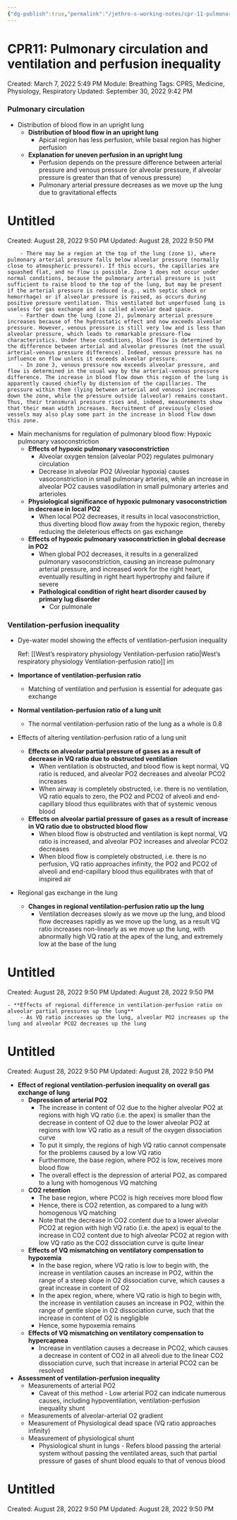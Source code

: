 ```yaml
---
{"dg-publish":true,"permalink":"/jethro-s-working-notes/cpr-11-pulmonary-circulation-and-ventilation-and-pe/","dgPassFrontmatter":true}
---
```



# CPR11: Pulmonary circulation and ventilation and perfusion inequality

Created: March 7, 2022 5:49 PM
Module: Breathing
Tags: CPRS, Medicine, Physiology, Respiratory
Updated: September 30, 2022 9:42 PM

### Pulmonary circulation

- Distribution of blood flow in an upright lung
    - **Distribution of blood flow in an upright lung**
        - Apical region has less perfusion, while basal region has higher perfusion
    - **Explanation for uneven perfusion in an upright lung**
        - Perfusion depends on the pressure difference between arterial pressure and venous pressure (or alveolar pressure, if alveolar pressure is greater than that of venous pressure)
        - Pulmonary arterial pressure decreases as we move up the lung due to gravitational effects
        
        
<div class="transclusion internal-embed is-loaded"><div class="markdown-embed">





# Untitled

Created: August 28, 2022 9:50 PM
Updated: August 28, 2022 9:50 PM

</div></div>

        
        - There may be a region at the top of the lung (zone 1), where pulmonary arterial pressure falls below alveolar pressure (normally close to atmospheric pressure). If this occurs, the capillaries are squashed flat, and no flow is possible. Zone 1 does not occur under normal conditions, because the pulmonary arterial pressure is just sufficient to raise blood to the top of the lung, but may be present if the arterial pressure is reduced (e.g., with septic shock or hemorrhage) or if alveolar pressure is raised, as occurs during positive pressure ventilation. This ventilated but unperfused lung is useless for gas exchange and is called alveolar dead space.
        - Farther down the lung (zone 2), pulmonary arterial pressure increases because of the hydrostatic effect and now exceeds alveolar pressure. However, venous pressure is still very low and is less than alveolar pressure, which leads to remarkable pressure-flow characteristics. Under these conditions, blood flow is determined by the difference between arterial and alveolar pressures (not the usual arterial-venous pressure difference). Indeed, venous pressure has no influence on flow unless it exceeds alveolar pressure.
        - In zone 3, venous pressure now exceeds alveolar pressure, and flow is determined in the usual way by the arterial-venous pressure difference. The increase in blood flow down this region of the lung is apparently caused chiefly by distension of the capillaries. The pressure within them (lying between arterial and venous) increases down the zone, while the pressure outside (alveolar) remains constant. Thus, their transmural pressure rises and, indeed, measurements show that their mean width increases. Recruitment of previously closed vessels may also play some part in the increase in blood flow down this zone.
- Main mechanisms for regulation of pulmonary blood flow: Hypoxic pulmonary vasoconstriction
    - **Effects of hypoxic pulmonary vasoconstriction**
        - Alveolar oxygen tension (alveolar PO2) regulates pulmonary circulation
        - Decrease in alveolar PO2 (Alveolar hypoxia) causes vasoconstriction in small pulmonary arteries, while an increase in alveolar PO2 causes vasodilation in small pulmonary arteries and arterioles
    - **Physiological significance of hypoxic pulmonary vasoconstriction in decrease in local PO2**
        - When local PO2 decreases, it results in local vasoconstriction, thus diverting blood flow away from the hypoxic region, thereby reducing the deleterious effects on gas exchange
    - **Effects of hypoxic pulmonary vasoconstriction in global decrease in PO2**
        - When global PO2 decreases, it results in a generalized pulmonary vasoconstriction, causing an increase pulmonary arterial pressure, and increased work for the right heart, eventually resulting in right heart hypertrophy and failure if severe
        - **Pathological condition of right heart disorder caused by primary lug disorder**
            - Cor pulmonale

### Ventilation-perfusion inequality

- Dye-water model showing the effects of ventilation-perfusion inequality
    
    Ref: [[West’s respiratory physiology  Ventilation-perfusion ratio\|West’s respiratory physiology  Ventilation-perfusion ratio]] im
    
- **Importance of ventilation-perfusion ratio**
    - Matching of ventilation and perfusion is essential for adequate gas exchange
- **Normal ventilation-perfusion ratio of a lung unit**
    - The normal ventilation-perfusion ratio of the lung as a whole is 0.8
- Effects of altering ventilation-perfusion ratio of a lung unit
    - **Effects on alveolar partial pressure of gases as a result of decrease in VQ ratio due to obstructed ventilation**
        - When ventilation is obstructed, and blood flow is kept normal, VQ ratio is reduced, and alveolar PO2 decreases and alveolar PCO2 increases
        - When airway is completely obstructed, i.e. there is no ventilation, VQ ratio equals to zero, the PO2 and PCO2 of alveoli and end-capillary blood thus equilibrates with that of systemic venous blood
    - **Effects on alveolar partial pressure of gases as a result of increase in VQ ratio due to obstructed blood flow**
        - When blood flow is obstructed and ventilation is kept normal, VQ ratio is increased, and alveolar PO2 increases and alveolar PCO2 decreases
        - When blood flow is completely obstructed, i.e. there is no perfusion, VQ ratio approaches infinity, the PO2 and PCO2 of alveoli and end-capillary blood thus equilibrates with that of inspired air
- Regional gas exchange in the lung
    - **Changes in regional ventilation-perfusion ratio up the lung**
        - Ventilation decreases slowly as we move up the lung, and blood flow decreases rapidly as we move up the lung, as a result VQ ratio increases non-linearly as we move up the lung, with abnormally high VQ ratio at the apex of the lung, and extremely low at the base of the lung
        
        
<div class="transclusion internal-embed is-loaded"><div class="markdown-embed">





# Untitled

Created: August 28, 2022 9:50 PM
Updated: August 28, 2022 9:50 PM

</div></div>

        
    - **Effects of regional difference in ventilation-perfusion ratio on alveolar partial pressures up the lung**
        - As VQ ratio increases up the lung, alveolar PO2 increases up the lung and alveolar PCO2 decreases up the lung
        
        
<div class="transclusion internal-embed is-loaded"><div class="markdown-embed">





# Untitled

Created: August 28, 2022 9:50 PM
Updated: August 28, 2022 9:50 PM

</div></div>

        
- **Effect of regional ventilation-perfusion inequality on overall gas exchange of lung**
    - **Depression of arterial PO2**
        - The increase in content of O2 due to the higher alveolar PO2 at regions with high VQ ratio (i.e. the apex) is smaller than the decrease in content of O2 due to the lower alveolar PO2 at regions with low VQ ratio as a result of the oxygen dissociation curve
        - To put it simply, the regions of high VQ ratio cannot compensate for the problems caused by a low VQ ratio
        - Furthermore, the base region, where PO2 is low, receives more blood flow
        - The overall effect is the depression of arterial PO2, as compared to a lung with homogenous VQ matching
    - **CO2 retention**
        - The base region, where PCO2 is high receives more blood flow
        - Hence, there is CO2 retention, as compared to a lung with homogenous VQ matching
        - Note that the decrease in CO2 content due to a lower alveolar PCO2 at region with high VQ ratio (i.e. the apex) is equal to the increase in CO2 content due to high alveolar PCO2 at region with low VQ ratio as the CO2 dissociation curve is quite linear
    - **Effects of VQ mismatching on ventilatory compensation to hypoxemia**
        - In the base region, where VQ ratio is low to begin with, the increase in ventilation causes an increase in PO2, within the range of a steep slope in O2 dissociation curve, which causes a great increase in content of O2
        - In the apex region, where, where VQ ratio is high to begin with, the increase in ventilation causes an increase in PO2, within the range of gentle slope in O2 dissociation curve, such that the increase in content of O2 is negligible
        - Hence, some hypoxemia remains
    - **Effects of VQ mismatching on ventilatory compensation to hypercapnea**
        - Increase in ventilation causes a decrease in PCO2, which causes a decrease in content of CO2 in all alveoli due to the linear CO2 dissociation curve, such that increase in arterial PCO2 can be resolved
- **Assessment of ventilation-perfusion inequality**
    - Measurements of arterial PO2
        - Caveat of this method - Low arterial PO2 can indicate numerous causes, including hypoventilation, ventilation-perfusion inequality shunt
    - Measurements of alveolar-arterial O2 gradient
    - Measurement of Physiological dead space (VQ ratio approaches infinity)
    - Measurement of physiological shunt
        - Physiological shunt in lungs - Refers blood passing the arterial system without passing the ventilated areas, such that partial pressure of gases of shunt blood equals to that of venous blood
        
        
<div class="transclusion internal-embed is-loaded"><div class="markdown-embed">





# Untitled

Created: August 28, 2022 9:50 PM
Updated: August 28, 2022 9:50 PM

</div></div>
